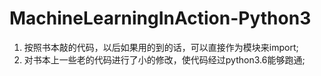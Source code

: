 # MachineLearningInAction-Python3


1. 按照书本敲的代码，以后如果用的到的话，可以直接作为模块来import;
2. 对书本上一些老的代码进行了小的修改，使代码经过python3.6能够跑通;


